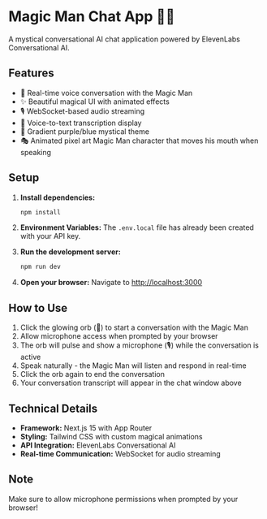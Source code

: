 # Magic Man Chat App 🎩✨

A mystical conversational AI chat application powered by ElevenLabs Conversational AI.

## Features

- 🔮 Real-time voice conversation with the Magic Man
- ✨ Beautiful magical UI with animated effects
- 🎙️ WebSocket-based audio streaming
- 💬 Voice-to-text transcription display
- 🎨 Gradient purple/blue mystical theme
- 🎭 Animated pixel art Magic Man character that moves his mouth when speaking

## Setup

1. **Install dependencies:**
   ```bash
   npm install
   ```

2. **Environment Variables:**
   The `.env.local` file has already been created with your API key.

3. **Run the development server:**
   ```bash
   npm run dev
   ```

4. **Open your browser:**
   Navigate to [http://localhost:3000](http://localhost:3000)

## How to Use

1. Click the glowing orb (🔮) to start a conversation with the Magic Man
2. Allow microphone access when prompted by your browser
3. The orb will pulse and show a microphone (🎙️) while the conversation is active
4. Speak naturally - the Magic Man will listen and respond in real-time
5. Click the orb again to end the conversation
6. Your conversation transcript will appear in the chat window above

## Technical Details

- **Framework:** Next.js 15 with App Router
- **Styling:** Tailwind CSS with custom magical animations
- **API Integration:** ElevenLabs Conversational AI
- **Real-time Communication:** WebSocket for audio streaming

## Note

Make sure to allow microphone permissions when prompted by your browser!